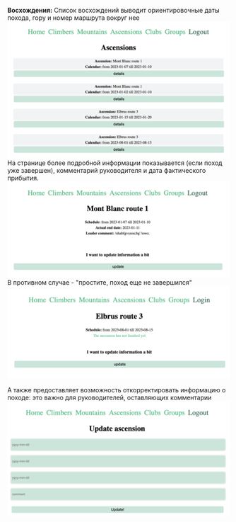 **Восхождения:** 
Список восхождений выводит ориентировочные даты похода, гору и номер маршрута вокруг нее
![](ascension1.png)
На странице более подробной информации показывается (если поход уже завершен), комментарий руководителя и дата фактического прибытия.
![](ascension2.png)
В противном случае - "простите, поход еще не завершился"
![](ascension4.png)

А также предоставляет возможность откорректировать информацию о походе: это важно для руководителей, оставляющих комментарии
![](ascension3.png)